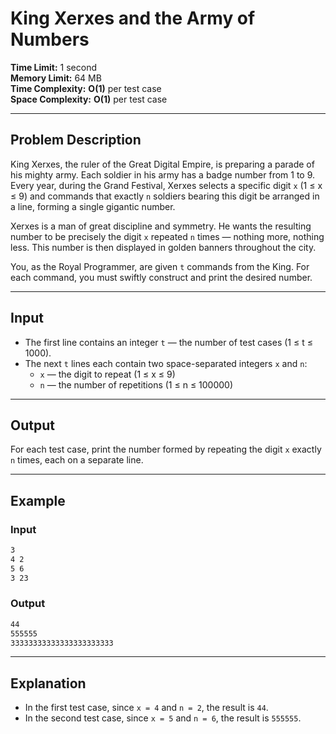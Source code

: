 # King Xerxes and the Army of Numbers

**Time Limit:** 1 second  
**Memory Limit:** 64 MB  
**Time Complexity:** **O(1)** per test case <br>
**Space Complexity:** **O(1)** per test case

---

## Problem Description

King Xerxes, the ruler of the Great Digital Empire, is preparing a parade of his mighty army. Each soldier in his army has a badge number from 1 to 9. Every year, during the Grand Festival, Xerxes selects a specific digit `x` (1 ≤ x ≤ 9) and commands that exactly `n` soldiers bearing this digit be arranged in a line, forming a single gigantic number.

Xerxes is a man of great discipline and symmetry. He wants the resulting number to be precisely the digit `x` repeated `n` times — nothing more, nothing less. This number is then displayed in golden banners throughout the city.

You, as the Royal Programmer, are given `t` commands from the King. For each command, you must swiftly construct and print the desired number.

---

## Input

- The first line contains an integer `t` — the number of test cases (1 ≤ t ≤ 1000).
- The next `t` lines each contain two space-separated integers `x` and `n`:
  - `x` — the digit to repeat (1 ≤ x ≤ 9)
  - `n` — the number of repetitions (1 ≤ n ≤ 100000)

---

## Output

For each test case, print the number formed by repeating the digit `x` exactly `n` times, each on a separate line.

---

## Example

### Input

```bash
3
4 2
5 6
3 23
```

### Output

```bash
44
555555
33333333333333333333333
```


---

## Explanation

- In the first test case, since `x = 4` and `n = 2`, the result is `44`.
- In the second test case, since `x = 5` and `n = 6`, the result is `555555`.



